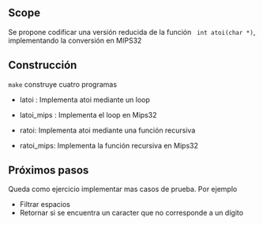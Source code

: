 ## Scope
Se propone codificar una versión reducida de la función ``` int atoi(char *)```, implementando la conversión
en MIPS32

## Construcción
`make` construye cuatro programas
* latoi : Implementa atoi mediante un loop
* latoi_mips : Implementa el loop en Mips32

* ratoi: Implementa atoi mediante una función recursiva
* ratoi_mips: Implementa la función recursiva en Mips32

## Próximos pasos
Queda como ejercicio implementar mas casos de prueba. Por ejemplo
* Filtrar espacios
* Retornar si se encuentra un caracter que no corresponde a un dígito
